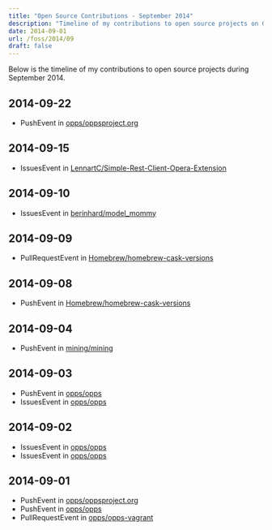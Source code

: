 ```yaml
---
title: "Open Source Contributions - September 2014"
description: "Timeline of my contributions to open source projects on GitHub during September 2014."
date: 2014-09-01
url: /foss/2014/09
draft: false
---
```


Below is the timeline of my contributions to open source projects during September 2014.

## 2014-09-22

- PushEvent in [opps/oppsproject.org](https://github.com/opps/oppsproject.org)

## 2014-09-15

- IssuesEvent in [LennartC/Simple-Rest-Client-Opera-Extension](https://github.com/LennartC/Simple-Rest-Client-Opera-Extension)

## 2014-09-10

- IssuesEvent in [berinhard/model_mommy](https://github.com/berinhard/model_mommy)

## 2014-09-09

- PullRequestEvent in [Homebrew/homebrew-cask-versions](https://github.com/Homebrew/homebrew-cask-versions)

## 2014-09-08

- PushEvent in [Homebrew/homebrew-cask-versions](https://github.com/Homebrew/homebrew-cask-versions)

## 2014-09-04

- PushEvent in [mining/mining](https://github.com/mining/mining)

## 2014-09-03

- PushEvent in [opps/opps](https://github.com/opps/opps)
- IssuesEvent in [opps/opps](https://github.com/opps/opps)

## 2014-09-02

- IssuesEvent in [opps/opps](https://github.com/opps/opps)
- IssuesEvent in [opps/opps](https://github.com/opps/opps)

## 2014-09-01

- PushEvent in [opps/oppsproject.org](https://github.com/opps/oppsproject.org)
- PushEvent in [opps/opps](https://github.com/opps/opps)
- PullRequestEvent in [opps/opps-vagrant](https://github.com/opps/opps-vagrant)

